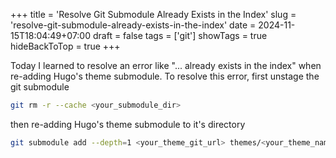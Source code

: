 +++
title = 'Resolve Git Submodule Already Exists in the Index'
slug = 'resolve-git-submodule-already-exists-in-the-index'
date = 2024-11-15T18:04:49+07:00
draft = false
tags = ['git']
showTags = true
hideBackToTop = true
+++

Today I learned to resolve an error like "... already exists in the index" when re-adding Hugo's theme submodule. To resolve this error, first unstage the git submodule
```sh
git rm -r --cache <your_submodule_dir>
```
then re-adding Hugo's theme submodule to it's directory
```sh
git submodule add --depth=1 <your_theme_git_url> themes/<your_theme_name>
```
